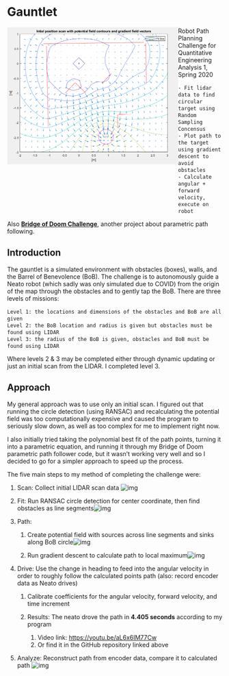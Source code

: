 # Gauntlet

<img align="left" width="400" src="https://github.com/liloheinrich/Gauntlet/blob/master/media/potential_gradient_field.png"> 

Robot Path Planning Challenge for Quantitative Engineering Analysis 1, Spring 2020

```
- Fit lidar data to find circular target using Random Sampling Concensus
- Plot path to the target using gradient descent to avoid obstacles
- Calculate angular + forward velocity, execute on robot
```
   
Also **[Bridge of Doom Challenge](https://github.com/liloheinrich/BridgeOfDoom)**, another project about parametric path following.
<!-- <br/> -->

## Introduction

The gauntlet is a simulated environment with obstacles (boxes), walls, and the Barrel of Benevolence (BoB). The challenge is to autonomously guide a Neato robot (which sadly was only simulated due to COVID) from the origin of the map through the obstacles and to gently tap the BoB. There are three levels of missions:

```
Level 1: the locations and dimensions of the obstacles and BoB are all given
Level 2: the BoB location and radius is given but obstacles must be found using LIDAR
Level 3: the radius of the BoB is given, obstacles and BoB must be found using LIDAR
```

Where levels 2 & 3 may be completed either through dynamic updating or just an initial scan from the LIDAR. I completed level 3.


## Approach

My general approach was to use only an initial scan. I figured out that running the circle detection (using RANSAC) and recalculating the potential field was too computationally expensive and caused the program to seriously slow down, as well as too complex for me to implement right now.

I also initially tried taking the polynomial best fit of the path points, turning it into a parametric equation, and running it through my Bridge of Doom parametric path follower code, but it wasn’t working very well and so I decided to go for a simpler approach to speed up the process.

The five main steps to my method of completing the challenge were:

1. Scan: Collect initial LIDAR scan data ![img](https://lh4.googleusercontent.com/kgWpuCK5-OxbP6FTk6McCl8CWg7kdFzv3qN56wPLcaC9rGXkQcPTOr9BXThKCMDjOKRKc_9E9ZU-NLS9Q_1d2bJVO7Ys2xPoEUM8ipgOHcqRFVU-uOjyCt309okRSwAo90zcjdud)

2. Fit: Run RANSAC circle detection for center coordinate, then find obstacles as line segments![img](https://lh5.googleusercontent.com/mcHq-l3gfBZDij3bowaU7nu_tqbMdMUuZnOVv8C0HwFPtwxJhFFhYdEYYe6E9G6FJro2BbigDrngAOMrHLWAHshRRDMR08lmgAfaEc7BSTwO0LRRUAF1kW-wTwCN-Zfsan8Izz8Y)

3. Path: 

   1.  Create potential field with sources across line segments and sinks along BoB circle![img](https://lh3.googleusercontent.com/RXppRp6rfCVRdcE0V6H1y5ZCujMS_O-BUpkgchaMCY6hFY9j8Y5Kh-w72Svxyb_WNk1vaFUsHCvlVjFMqUeCt8OYnRDJWn130gQEca8xP1YzxEncqo6w7-Bk6dCqWVRkDbScpzXl)

   2. Run gradient descent to calculate path to local maximum![img](https://lh6.googleusercontent.com/0k8IL5rt1sM_tj2yXEgd0OzpWi4t-d99RotHfe83BmYEFwZAPf0QLgyaeAebhJZHA13k51dxB9_bytEYHjIiJzJduxwzuuX35C6Yuj3ooB-jbuzvBgIUSpyDoJQmdDMQPSEVG-1N)

4. Drive: Use the change in heading to feed into the angular velocity in order to roughly follow the calculated points path (also: record encoder data as Neato drives)

   1. Calibrate coefficients for the angular velocity, forward velocity, and time increment

   2. Results: The neato drove the path in **4.405 seconds** according to my program
      1. Video link: https://youtu.be/aL6x6IM77Cw
      2. Or find it in the GitHub repository linked above

5. Analyze: Reconstruct path from encoder data, compare it to calculated path ![img](https://lh4.googleusercontent.com/-uPqaXCor1a5aKWEWehVme9HrTA30CDOuIFXrs_FFWJXVndvUrCA1Pn5pnook35kIAzPA8xA-YC6wWfO7AwUGQ9whkWAImO1g3ijNsOGD60cKsqIifz2Qm48EOFufc858I4_XZtw)
